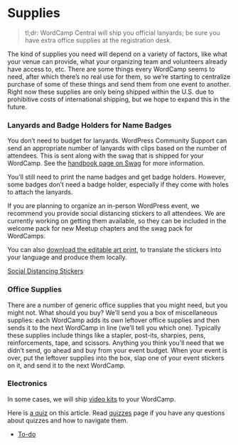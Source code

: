 # Supplies

> tl;dr: WordCamp Central will ship you official lanyards; be sure you have extra office supplies at the registration desk.

The kind of supplies you need will depend on a variety of factors, like what your venue can provide, what your organizing team and volunteers already have access to, etc. There are some things every WordCamp seems to need, after which there’s no real use for them, so we’re starting to centralize purchase of some of these things and send them from one event to another. Right now these supplies are only being shipped within the U.S. due to prohibitive costs of international shipping, but we hope to expand this in the future.

### Lanyards and Badge Holders for Name Badges

You don’t need to budget for lanyards. WordPress Community Support can send an appropriate number of lanyards with clips based on the number of attendees. This is sent along with the swag that is shipped for your WordCamp. See the [handbook page on Swag](https://make.wordpress.org/community/handbook/wordcamp-organizer/planning-details/swag/) for more information.

You’ll still need to print the name badges and get badge holders. However, some badges don’t need a badge holder, especially if they come with holes to attach the lanyards.

If you are planning to organize an in-person WordPress event, we recommend you provide social distancing stickers to all attendees. We are currently working on getting them available, so they can be included in the welcome pack for new Meetup chapters and the swag pack for WordCamps.  
  
You can also [download the editable art print](https://drive.google.com/drive/folders/19DElUtapZ7penMz2qq3Hk-IQWghWYh_G?usp=sharing), to translate the stickers into your language and produce them locally.

[Social Distancing Stickers](https://drive.google.com/drive/folders/19DElUtapZ7penMz2qq3Hk-IQWghWYh_G?usp=sharing)

### Office Supplies

There are a number of generic office supplies that you might need, but you might not. What should you buy? We’ll send you a box of miscellaneous supplies: each WordCamp adds its own leftover office supplies and then sends it to the next WordCamp in line (we’ll tell you which one). Typically these supplies include things like a stapler, post-its, sharpies, pens, reinforcements, tape, and scissors. Anything you think you’ll need that we didn’t send, go ahead and buy from your event budget. When your event is over, put the leftover supplies into the box, slap one of your event stickers on it, and send it to the next WordCamp.

### Electronics

In some cases, we will ship [video kits](https://make.wordpress.org/community/handbook/wordcamp-organizer/video/ "Video") to your WordCamp.

Here is [a quiz](https://wordpress.org/contributor-training/quiz/supplies-2/) on this article. Read [quizzes](https://make.wordpress.org/community/handbook/wordcamp-organizer/quizzes/) page if you have any questions about quizzes and how to navigate them.

*   [To-do](# "To-do")